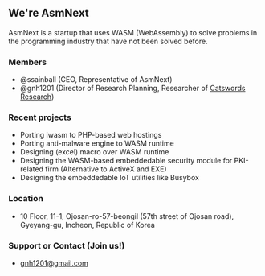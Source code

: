 ## We're AsmNext

AsmNext is a startup that uses WASM (WebAssembly) to solve problems in the programming industry that have not been solved before.

### Members
  * @ssainball (CEO, Representative of AsmNext)
  * @gnh1201 (Director of Research Planning, Researcher of [Catswords Research](https://catswords.com))

### Recent projects
  * Porting iwasm to PHP-based web hostings
  * Porting anti-malware engine to WASM runtime
  * Designing (excel) macro over WASM runtime
  * Designing the WASM-based embeddedable security module for PKI-related firm (Alternative to ActiveX and EXE)
  * Designing the embeddedable IoT utilities like Busybox

### Location
  * 10 Floor, 11-1, Ojosan-ro-57-beongil (57th street of Ojosan road), Gyeyang-gu, Incheon, Republic of Korea

### Support or Contact (Join us!)
  * gnh1201@gmail.com

